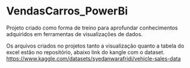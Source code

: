 # VendasCarros_PowerBi
Projeto criado como forma de treino para aprofundar conhecimentos adquiridos em ferramentas de visualizações de dados.

Os arquivos criados no projetos tanto a visualização quanto a tabela do excel estão no repositório, abaixo link do kangle com o dataset. 
https://www.kaggle.com/datasets/syedanwarafridi/vehicle-sales-data
